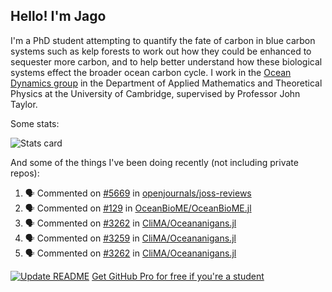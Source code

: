 ## Hello! I'm Jago

I'm a PhD student attempting to quantify the fate of carbon in blue carbon systems such as kelp forests to work out how they could be enhanced to sequester more carbon, and to help better understand how these biological systems effect the broader ocean carbon cycle. I work in the <a href="https://www.damtp.cam.ac.uk/user/jrt51/" class="emph">Ocean Dynamics group</a> in the Department of Applied Mathematics and Theoretical Physics at the University of Cambridge, supervised by Professor John Taylor.

Some stats:
<!--
![](https://raw.githubusercontent.com/jagoosw/jagoosw/main/profile-summary-card-output/nord_dark/0-profile-details.svg)
![](https://raw.githubusercontent.com/jagoosw/jagoosw/main/profile-summary-card-output/nord_dark/3-stats.svg)
![](https://raw.githubusercontent.com/jagoosw/jagoosw/main/profile-summary-card-output/nord_dark/4-productive-time.svg)
-->
![Stats card](https://github-readme-stats.vercel.app/api?username=jagoosw&count_private=true&show_icons=true&theme=transparent&hide_title=true)

And some of the things I've been doing recently (not including private repos):
<!--START_SECTION:activity-->
1. 🗣 Commented on [#5669](https://github.com/openjournals/joss-reviews/issues/5669#issuecomment-1716420705) in [openjournals/joss-reviews](https://github.com/openjournals/joss-reviews)
2. 🗣 Commented on [#129](https://github.com/OceanBioME/OceanBioME.jl/issues/129#issuecomment-1716419892) in [OceanBioME/OceanBioME.jl](https://github.com/OceanBioME/OceanBioME.jl)
3. 🗣 Commented on [#3262](https://github.com/CliMA/Oceananigans.jl/pull/3262#issuecomment-1716346783) in [CliMA/Oceananigans.jl](https://github.com/CliMA/Oceananigans.jl)
4. 🗣 Commented on [#3259](https://github.com/CliMA/Oceananigans.jl/pull/3259#issuecomment-1716027943) in [CliMA/Oceananigans.jl](https://github.com/CliMA/Oceananigans.jl)
5. 🗣 Commented on [#3262](https://github.com/CliMA/Oceananigans.jl/pull/3262#issuecomment-1716026302) in [CliMA/Oceananigans.jl](https://github.com/CliMA/Oceananigans.jl)
<!--END_SECTION:activity-->


[![Update README](https://github.com/jagoosw/jagoosw/actions/workflows/update-readme.yml/badge.svg)](https://github.com/jagoosw/jagoosw/actions/workflows/update-readme.yml)
[Get GitHub Pro for free if you're a student](https://education.github.com/pack)

